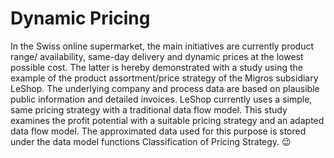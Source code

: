 # Dynamic Pricing
In the Swiss online supermarket, the main initiatives are currently product range/ availability, same-day delivery and dynamic prices at the lowest possible cost. The latter is hereby demonstrated with a study using the example of the product assortment/price strategy of the Migros subsidiary LeShop. The underlying company and process data are based on plausible public information and detailed invoices. LeShop currently uses a simple, same pricing strategy with a traditional data flow model. This study examines the profit potential with a suitable pricing strategy and an adapted data flow model. The approximated data used for this purpose is stored under the data model functions Classification of Pricing Strategy.
😉
